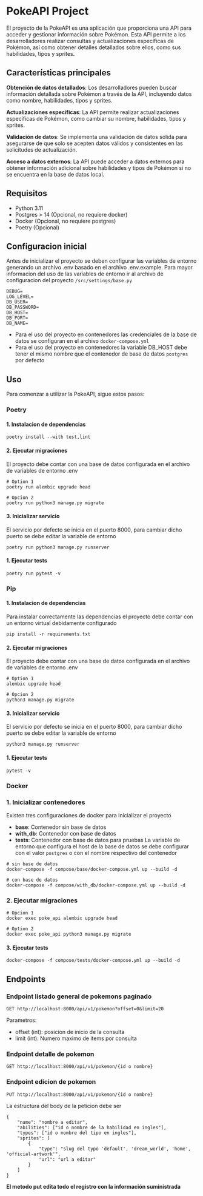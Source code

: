 # PokeAPI Project

El proyecto de la PokeAPI es una aplicación que proporciona una API para acceder y gestionar información sobre Pokémon. Esta API permite a los desarrolladores realizar consultas y actualizaciones específicas de Pokémon, así como obtener detalles detallados sobre ellos, como sus habilidades, tipos y sprites.

## Características principales

**Obtención de datos detallados**: Los desarrolladores pueden buscar información detallada sobre Pokémon a través de la API, incluyendo datos como nombre, habilidades, tipos y sprites.

**Actualizaciones específicas**: La API permite realizar actualizaciones específicas de Pokémon, como cambiar su nombre, habilidades, tipos y sprites.

**Validación de datos**: Se implementa una validación de datos sólida para asegurarse de que solo se acepten datos válidos y consistentes en las solicitudes de actualización.

**Acceso a datos externos**: La API puede acceder a datos externos para obtener información adicional sobre habilidades y tipos de Pokémon si no se encuentra en la base de datos local.

## Requisitos

* Python 3.11
* Postgres > 14 (Opcional, no requiere docker)
* Docker (Opcional, no requiere postgres)
* Poetry (Opcional)

## Configuracion inicial

Antes de inicializar el proyecto se deben configurar las variables de entorno generando un archivo .env basado en el archivo .env.example. Para mayor informacion del uso de las variables de entorno ir al archivo de configuracion del proyecto
`/src/settings/base.py`

```
DEBUG=
LOG_LEVEL=
DB_USER=
DB_PASSWORD=
DB_HOST=
DB_PORT=
DB_NAME=
```
* Para el uso del proyecto en contenedores las credenciales de la base de datos se configuran en el archivo `docker-compose.yml`
* Para el uso del proyecto en contenedores la variable DB_HOST debe tener el mismo nombre que el contenedor de base de datos `postgres` por defecto

## Uso

Para comenzar a utilizar la PokeAPI, sigue estos pasos:

### Poetry

#### 1. Instalacion de dependencias
```
poetry install --with test,lint
```
#### 2. Ejecutar migraciones
El proyecto debe contar con una base de datos configurada en el archivo de variables de entorno .env
```
# Option 1
poetry run alembic upgrade head

# Opcion 2
poetry run python3 manage.py migrate
```
#### 3. Inicializar servicio
El servicio por defecto se inicia en el puerto 8000, para cambiar dicho puerto se debe editar la variable de entorno
```
poetry run python3 manage.py runserver
```
#### 1. Ejecutar tests
```
poetry run pytest -v
```

### Pip

#### 1. Instalacion de dependencias
Para instalar correctamente las dependencias el proyecto debe contar con un entorno virtual debidamente configurado
```
pip install -r requirements.txt
```
#### 2. Ejecutar migraciones
El proyecto debe contar con una base de datos configurada en el archivo de variables de entorno .env
```
# Option 1
alembic upgrade head

# Opcion 2
python3 manage.py migrate
```
#### 3. Inicializar servicio
El servicio por defecto se inicia en el puerto 8000, para cambiar dicho puerto se debe editar la variable de entorno
```
python3 manage.py runserver
```
#### 1. Ejecutar tests
```
pytest -v
```

### Docker

### 1. Inicializar contenedores
Existen tres configuraciones de docker para inicializar el proyecto
* **base**: Contenedor sin base de datos
* **with_db**: Contenedor con base de datos
* **tests**: Contenedor con base de datos para pruebas
La variable de entorno que configura el host de la base de datos se debe configurar con el valor `postgres` o con el nombre respectivo del contenedor
```
# sin base de datos
docker-compose -f compose/base/docker-compose.yml up --build -d

# con base de datos
docker-compose -f compose/with_db/docker-compose.yml up --build -d
```

### 2. Ejecutar migraciones
```
# Opcion 1
docker exec poke_api alembic upgrade head

# Option 2
docker exec poke_api python3 manage.py migrate
```

#### 3. Ejecutar tests
```
docker-compose -f compose/tests/docker-compose.yml up --build -d
```

## Endpoints

### Endpoint listado general de pokemons paginado
```
GET http://localhost:8000/api/v1/pokemon?offset=0&limit=20
```
Parametros:
* offset (int): posicion de inicio de la consulta
* limit (int): Numero maximo de items por consulta

### Endpoint detalle de pokemon
```
GET http://localhost:8000/api/v1/pokemon/{id o nombre}
```

### Endpoint edicion de pokemon
```
PUT http://localhost:8000/api/v1/pokemon/{id o nombre}
```

La estructura del body de la peticion debe ser
```
{
    "name": "nombre a editar",
    "abilities": ["id o nombre de la habilidad en ingles"],
    "types": ["id o nombre del tipo en ingles"],
    "sprites": [
        {
            "type": "slug del typo 'default', 'dream_world', 'home', 'official-artwork'",
            "url": "url a editar"
        }
    ]
}
```
**El metodo put edita todo el registro con la información suministrada**